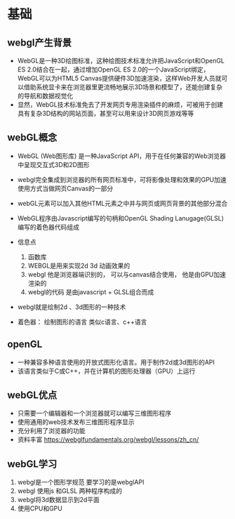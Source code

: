 # 基础

## webgl产生背景

+ WebGL是一种3D绘图标准，这种绘图技术标准允许把JavaScript和OpenGL ES 2.0结合在一起，通过增加OpenGL ES 2.0的一个JavaScript绑定，WebGL可以为HTML5 Canvas提供硬件3D加速渲染，这样Web开发人员就可以借助系统显卡来在浏览器里更流畅地展示3D场景和模型了，还能创建复杂的导航和数据视觉化
+ 显然，WebGL技术标准免去了开发网页专用渲染插件的麻烦，可被用于创建具有复杂3D结构的网站页面，甚至可以用来设计3D网页游戏等等

## webGL概念

+ WebGL (Web图形库) 是一种JavaScript API，用于在任何兼容的Web浏览器中呈现交互式3D和2D图形
+ webgl完全集成到浏览器的所有网页标准中，可将影像处理和效果的GPU加速使用方式当做网页Canvas的一部分
+ webGL元素可以加入其他HTML元素之中并与网页或网页背景的其他部分混合
+ WebGL程序由Javascript编写的句柄和OpenGL Shading Lanugage(GLSL) 编写的着色器代码组成

+ 信息点

  1. 函数库
  2. WEBGL是用来实现2d 3d 动画效果的
  3. webgl 他是浏览器端识别的， 可以与canvas结合使用， 他是由GPU加速渲染的
  4. webgl的代码 是由javascript + GLSL组合而成

+ webgl就是绘制2d 、3d图形的一种技术
+ 着色器： 绘制图形的语言  类似c语言、c++语言

## openGL

+ 一种兼容多种语言使用的开放式图形化语言。用于制作2d或3d图形的API
+ 该语言类似于C或C++，并在计算机的图形处理器（GPU）上运行

## webGL优点

+ 只需要一个编辑器和一个浏览器就可以编写三维图形程序
+ 使用通用的web技术发布三维图形程序显示
+ 充分利用了浏览器的功能
+ 资料丰富 https://webglfundamentals.org/webgl/lessons/zh_cn/

## webGL学习

1. webgl是一个图形学规范 要学习的是webglAPI
2. webgl 使用js 和GLSL 两种程序构成的
3. webgl将3d数据显示到2d平面
4. 使用CPU和GPU
